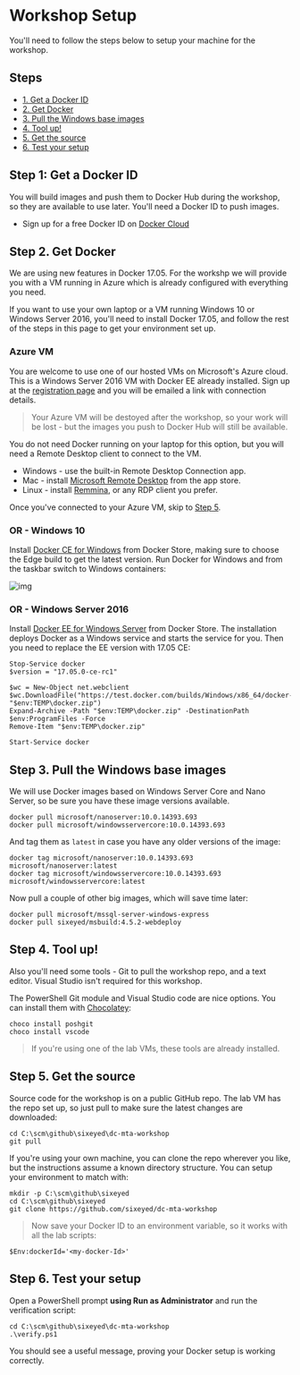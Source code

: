 # Workshop Setup

You'll need to follow the steps below to setup your machine for the workshop.

## Steps

* [1. Get a Docker ID](#1)
* [2. Get Docker](#2)
* [3. Pull the Windows base images](#3)
* [4. Tool up!](#4)
* [5. Get the source](#5)
* [6. Test your setup](#6)


## <a name="1"></a>Step 1: Get a Docker ID

You will build images and push them to Docker Hub during the workshop, so they are available to use later. You'll need a Docker ID to push images.

- Sign up for a free Docker ID on [Docker Cloud](https://cloud.docker.com/)

## <a name="2"></a>Step 2. Get Docker

We are using new features in Docker 17.05. For the workshp we will provide you with a VM running in Azure which is already configured with everything you need.

If you want to use your own laptop or a VM running Windows 10 or Windows Server 2016, you'll need to install Docker 17.05, and follow the rest of the steps in this page to get your environment set up.

### Azure VM

You are welcome to use one of our hosted VMs on Microsoft's Azure cloud. This is a Windows Server 2016 VM with Docker EE already installed. Sign up at the [registration page]() and you will be emailed a link with connection details.

> Your Azure VM will be destoyed after the workshop, so your work will be lost - but the images you push to Docker Hub will still be available.

You do not need Docker running on your laptop for this option, but you will need a Remote Desktop client to connect to the VM.

- Windows - use the built-in Remote Desktop Connection app.
- Mac - install [Microsoft Remote Desktop](https://itunes.apple.com/us/app/microsoft-remote-desktop/id715768417?mt=12) from the app store.
- Linux - install [Remmina](http://www.remmina.org/wp/), or any RDP client you prefer.

Once you've connected to your Azure VM, skip to [Step 5](#5).

### OR - Windows 10

Install [Docker CE for Windows]() from Docker Store, making sure to choose the Edge build to get the latest version. Run Docker for Windows and from the taskbar switch to Windows containers:

![img]()

### OR - Windows Server 2016

Install [Docker EE for Windows Server]() from Docker Store. The installation deploys Docker as a Windows service and starts the service for you. Then you need to replace the EE version with 17.05 CE:

```
Stop-Service docker
$version = "17.05.0-ce-rc1"

$wc = New-Object net.webclient
$wc.DownloadFile("https://test.docker.com/builds/Windows/x86_64/docker-$version.zip", "$env:TEMP\docker.zip")
Expand-Archive -Path "$env:TEMP\docker.zip" -DestinationPath $env:ProgramFiles -Force
Remove-Item "$env:TEMP\docker.zip"

Start-Service docker
```

## <a name="3"></a>Step 3. Pull the Windows base images

We will use Docker images based on Windows Server Core and Nano Server, so be sure you have these image versions available.

```
docker pull microsoft/nanoserver:10.0.14393.693
docker pull microsoft/windowsservercore:10.0.14393.693
```

And tag them as `latest` in case you have any older versions of the image:

```
docker tag microsoft/nanoserver:10.0.14393.693 microsoft/nanoserver:latest
docker tag microsoft/windowsservercore:10.0.14393.693 microsoft/windowsservercore:latest
```

Now pull a couple of other big images, which will save time later:

```
docker pull microsoft/mssql-server-windows-express
docker pull sixeyed/msbuild:4.5.2-webdeploy
```

## <a name="4"></a>Step 4. Tool up!

Also you'll need some tools - Git to pull the workshop repo, and a text editor. Visual Studio isn't required for this workshop.

The PowerShell Git module and Visual Studio code are nice options. You can install them with [Chocolatey]():

```
choco install poshgit
choco install vscode
```

> If you're using one of the lab VMs, these tools are already installed.


## <a name="5"></a>Step 5. Get the source

Source code for the workshop is on a public GitHub repo. The lab VM has the repo set up, so just pull to make sure the latest changes are downloaded:

```
cd C:\scm\github\sixeyed\dc-mta-workshop
git pull
```

If you're using your own machine, you can clone the repo wherever you like, but the instructions assume a known directory structure. You can setup your environment to match with:

```
mkdir -p C:\scm\github\sixeyed
cd C:\scm\github\sixeyed
git clone https://github.com/sixeyed/dc-mta-workshop
```

> Now save your Docker ID to an environment variable, so it works with all the lab scripts:

```
$Env:dockerId='<my-docker-Id>'
```

## <a name="6"></a>Step 6. Test your setup

Open a PowerShell prompt **using Run as Administrator** and run the verification script:

```
cd C:\scm\github\sixeyed\dc-mta-workshop
.\verify.ps1
```

You should see a useful message, proving your Docker setup is working correctly.
